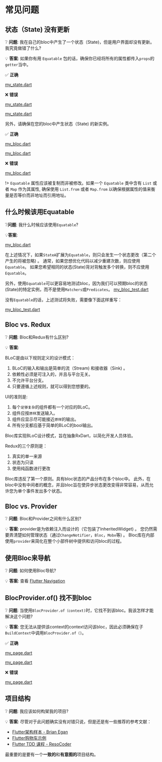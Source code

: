 # 常见问题

## 状态（State) 没有更新

❔ **问题**: 我在自己的bloc中产生了一个状态（State)，但是用户界面却没有更新。我究竟做错了什么?

💡 **答案**: 如果你有用 `Equatable` 包的话，确保你已经将所有的属性都传入`props`的`getter`当中。

✅ **正确**

[my_state.dart](../_snippets/faqs/state_not_updating_good_1.dart.md ':include')

❌ **错误**

[my_state.dart](../_snippets/faqs/state_not_updating_bad_1.dart.md ':include')

[my_state.dart](../_snippets/faqs/state_not_updating_bad_2.dart.md ':include')

另外，请确保在您的bloc中产生状态（State) 的新实例。

✅ **正确**

[my_bloc.dart](../_snippets/faqs/state_not_updating_good_2.dart.md ':include')

[my_bloc.dart](../_snippets/faqs/state_not_updating_good_3.dart.md ':include')

❌ **错误**

[my_bloc.dart](../_snippets/faqs/state_not_updating_bad_3.dart.md ':include')

!> `Equatable` 属性应该被复制而非被修改。如果一个 `Equatable` 类中含有 `List` 或者 `Map` 作为其属性, 确保使用 `List.from` 或者 `Map.from` 以确保根据属性的值来衡量是否等价而非地址而引用地址。

## 什么时候该用Equatable

❔**问题**: 我什么时候应该使用`Equatable`?

💡**答案**:

[my_bloc.dart](../_snippets/faqs/equatable_yield.dart.md ':include')

在上述情况下，如果`StateA`扩展为`Equatable`，则只会发生一个状态更改（第二个产生的将被忽略) 。
通常，如果您想优化代码以减少重建次数，则应使用`Equatable`。
如果您希望相同的状态(State)背对背触发多个转换，则不应使用`Equatable`。

另外，使用`Equatable`可以更容易地测试bloc，因为我们可以预期bloc的状态(State)的特定实例，而不是使用`Matchers`或`Predicates`。
[my_bloc_test.dart](../_snippets/faqs/equatable_bloc_test.dart.md ':include')

没有`Equatable`的话，上述测试将失败，需要像下面这样重写：

[my_bloc_test.dart](../_snippets/faqs/without_equatable_bloc_test.dart.md ':include')

## Bloc vs. Redux

❔ **问题**: Bloc和Redux有什么区别?

💡 **答案**:

BLoC是由以下规则定义的设计模式：

1. BLoC的输入和输出是简单的流（Stream) 和接收器（Sink) 。
2. 依赖性必须是可注入的，并且与平台无关。
3. 不允许平台分支。
4. 只要遵循上述规则，就可以得到您想要的。

UI的准则是:

1. 每个`足够复杂`的组件都有一个对应的BLoC。
2. 组件应按`原样`发送输入。
3. 组件应显示尽可能接近`原样`的输出。
4. 所有分支都应基于简单的BLoC的bool输出。

Bloc库实现BLoC设计模式，旨在抽象RxDart，以简化开发人员体验。

Redux的三个原则是：

1. 真实的单一来源
2. 状态为只读
3. 使用纯函数进行更改

Bloc库违反了第一个原则。具有bloc状态的产品分布在多个bloc中。
此外，在bloc中没有中间者的概念，并且bloc旨在使异步状态更改变得非常容易，从而允许您为单个事件发出多个状态。

## Bloc vs. Provider

❔ **问题**: Bloc和Provider之间有什么区别?

💡 **答案**: provider是为依赖注入而设计的（它包装了InheritedWidget) 。
您仍然需要弄清楚如何管理状态（通过`ChangeNotifier`，`Bloc`，`Mobx`等) 。
Bloc库在内部使用`provider`来简化在整个小部件树中提供和访问bloc的过程。

## 使用Bloc来导航

❔ **问题**: 如何使用Bloc导航?

💡 **答案**: 查看 [Flutter Navigation](recipesflutternavigation.md)

## BlocProvider.of() 找不到bloc

❔ **问题**: 当使用`BlocProvider.of（context)`时，它找不到该bloc。我该怎样才能解决这个问题?

💡 **答案**: 您无法从提供该context的context访问该bloc，因此必须确保在子`BuildContext`中调用`BlocProvider.of（)`。

✅ **正确**

[my_page.dart](../_snippets/faqs/bloc_provider_good_1.dart.md ':include')

[my_page.dart](../_snippets/faqs/bloc_provider_good_2.dart.md ':include')

❌ **错误**

[my_page.dart](../_snippets/faqs/bloc_provider_bad_1.dart.md ':include')

## 项目结构

❔ **问题**: 我应该如何构架我的项目?

💡 **答案**: 尽管对于此问题确实没有对错只说，但是还是有一些推荐的参考文献：

- [Flutter架构样本 - Brian Egan](https://github.com/brianegan/flutter_architecture_samples/tree/master/bloc_library)
- [Flutter购物车示例](https://github.com/mit-73/true_bloc/tree/master/examples/flutter_shopping_cart)
- [Flutter TDD 课程 - ResoCoder](https://github.com/ResoCoder/flutter-tdd-clean-architecture-course)

最重要的是要有一个**一致的**和**有意图的**项目结构。
